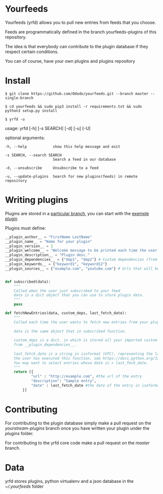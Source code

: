 # Yourfeeds

Yourfeeds (yrfd) allows you to pull new entries from feeds that you choose.

Feeds are programmatically defined in the branch yourfeeds-plugins of this repository.

The idea is that everybody can contribute to the plugin database if they respect certain conditions.

You can of course, have your own plugins and plugins repository

# Install

    $ git clone https://github.com/Ododo/yourfeeds.git --branch master --single-branch
    
    $ cd yourfeeds && sudo pip3 install -r requirements.txt && sudo python3 setup.py install
    
    $ yrfd -u
  
    
usage: yrfd [-h] [-s SEARCH] [-d] [-u] [-U]


optional arguments:

    -h, --help            show this help message and exit

    -s SEARCH, --search SEARCH
                          Search a feed in our database

    -d, --unsubscribe     Unsubscribe to a feed

    -u, --update-plugins  Search for new plugins(feeds) in remote repository
    
# Writing plugins

Plugins are stored in a [particular branch](https://github.com/Ododo/yourfeeds/tree/yourfeeds-plugins),
you can start with the [exemple plugin](https://github.com/Ododo/yourfeeds/blob/yourfeeds-plugins/test_plugin.py)

Plugins must define:

```python
__plugin_author__ = "FirstName LastName"
__plugin_name__ = "Name for your plugin"
__plugin_version__ = 1
__plugin_welcome__ = "Welcome message to be printed each time the user pulls data from it"
__plugin_description__ = "Plugin desc."
__plugin_dependencies__ = {"dep1", "dep2"} # Custom dependencies (from pip) that will be loaded only if the user has subscribed to your feed 
__plugin_keywords__ = {"keyword1", "keyword12"}
__plugin_sources__ = {"example.com", "youtube.com"} # Urls that will be requested by your plugin 


def subscribed(data):
    """
    Called when the user just subscribed to your feed
    data is a dict object that you can use to store plugin data.
    """
    pass

def fetchNewEntries(data, custom_deps, last_fetch_date):
    """
    Called each time the user wants to fetch new entries from your plugin.
    
    data is the same object that in subscribed function.
    
    custom_deps is a dict. in which is stored all your imported custom dependencies
    from __plugin_dependencies__.
    
    last_fetch_date is a string in isoformat (UTC), representing the last time
    the user has executed this function. see https://docs.python.org/3/library/datetime.html#datetime.date.fromisoformat
    You may want to select entries whose date is > last_fech_date.
    """
    return [{
            "url" : "http://example.com", #the url of the entry
            "description": "Sample entry",
            "date" : last_fetch_date #the date of the entry in isoformat UTC (same format as last_fetch_date)
        }]
```

# Contributing

For contributing to the plugin database simply make a pull request on the *yourstream-plugins* branch once
you have written your plugin under the *plugins* folder.

For contributing to the yrfd core code make a pull request on the *master* branch.


# Data

yrfd stores plugins, python virtualenv and a json database in the *~/.yourfeeds* folder

